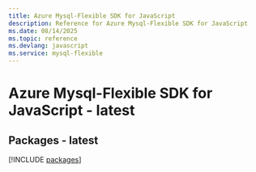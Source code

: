 ```yaml
---
title: Azure Mysql-Flexible SDK for JavaScript
description: Reference for Azure Mysql-Flexible SDK for JavaScript
ms.date: 08/14/2025
ms.topic: reference
ms.devlang: javascript
ms.service: mysql-flexible
---
```

# Azure Mysql-Flexible SDK for JavaScript - latest
## Packages - latest
[!INCLUDE [packages](mysql-flexible-index.md)]